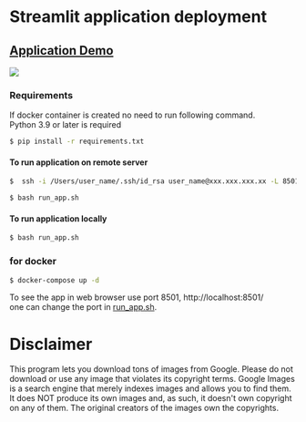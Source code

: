 # Streamlit application deployment
## [Application Demo](https://share.streamlit.io/kalesomeshwar/deploy-streamlit-app/main/app.py)
![](image.png)
### Requirements
If docker container is created no need to run following command. <br />
Python 3.9 or later is required

```bash
$ pip install -r requirements.txt
```

#### To run application on remote server

```bash
$  ssh -i /Users/user_name/.ssh/id_rsa user_name@xxx.xxx.xxx.xx -L 8501:localhost:8501
```
```bash
$ bash run_app.sh
``` 

#### To run application locally

```bash
$ bash run_app.sh
``` 

### for docker
```bash
$ docker-compose up -d
```

To see the app in web browser use port 8501, http://localhost:8501/ <br />
one can change the port in [run_app.sh](run_app.sh).

# Disclaimer

This program lets you download tons of images from Google. 
Please do not download or use any image that violates its copyright terms. 
Google Images is a search engine that merely indexes images and allows you to find them. 
It does NOT produce its own images and, as such, it doesn't own copyright on any of them. 
The original creators of the images own the copyrights.
